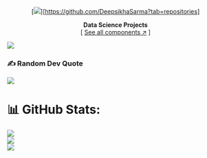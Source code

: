 <div align="center">

[![][logo-url]][https://github.com/DeepsikhaSarma?tab=repositories]  

**Data Science Projects**  
[ [See all components ↗︎][repo-url] ]
  

</div>

[![][banner-url]][repo-url]  


[logo-url]: https://github.com/DeepsikhaSarma/DeepsikhaSarma/blob/main/development.png
[repo-url]: https://github.com/DeepsikhaSarma
[banner-url]: https://github.com/DeepsikhaSarma/DeepsikhaSarma/blob/main/197022834_756214015051296_7394807935202921115_n.jpg

### ✍️ Random Dev Quote
![](https://quotes-github-readme.vercel.app/api?type=horizontal&theme=radical)

# 📊 GitHub Stats:
![](https://github-readme-stats.vercel.app/api?username=DeepsikhaSarma&theme=dark&hide_border=false&include_all_commits=false&count_private=false)<br/>
![](https://github-readme-streak-stats.herokuapp.com/?user=DeepsikhaSarma&theme=dark&hide_border=false)<br/>
![](https://github-readme-stats.vercel.app/api/top-langs/?username=DeepsikhaSarma&theme=dark&hide_border=false&include_all_commits=false&count_private=false&layout=compact)
